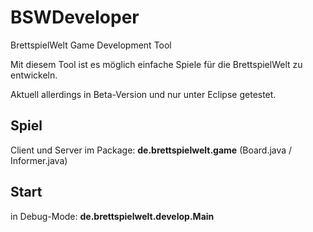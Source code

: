 # BSWDeveloper
BrettspielWelt Game Development Tool

Mit diesem Tool ist es möglich einfache Spiele für die BrettspielWelt zu entwickeln.

Aktuell allerdings in Beta-Version und nur unter Eclipse getestet.

## Spiel
Client und Server im Package: 
   __de.brettspielwelt.game__ (Board.java / Informer.java)

## Start
in Debug-Mode:
   __de.brettspielwelt.develop.Main__

